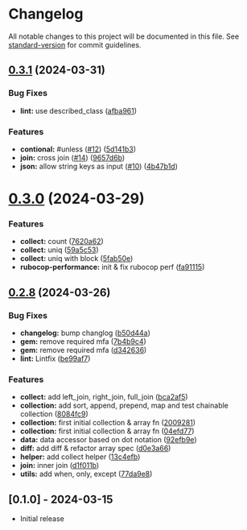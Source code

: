# Changelog

All notable changes to this project will be documented in this file. See [standard-version](https://github.com/conventional-changelog/standard-version) for commit guidelines.

## [0.3.1](https://github.com/WailanTirajoh/ruby_collection/compare/v0.3.0...v0.3.1) (2024-03-31)


### Bug Fixes

* **lint:** use described_class ([afba961](https://github.com/WailanTirajoh/ruby_collection/commit/afba961936538978109642db7c582a5746bbd5ea))


### Features

* **contional:** #unless ([#12](https://github.com/WailanTirajoh/ruby_collection/issues/12)) ([5d141b3](https://github.com/WailanTirajoh/ruby_collection/commit/5d141b3aa05eef1d5649ae1cd3aae14215ec5e17))
* **join:** cross join ([#14](https://github.com/WailanTirajoh/ruby_collection/issues/14)) ([9657d6b](https://github.com/WailanTirajoh/ruby_collection/commit/9657d6bab25af6d00b329bc6d72bc0b560846b5a))
* **json:** allow string keys as input ([#10](https://github.com/WailanTirajoh/ruby_collection/issues/10)) ([4b47b1d](https://github.com/WailanTirajoh/ruby_collection/commit/4b47b1de2b5f3a7f0d35186321ecaa8adc4048bb))



# [0.3.0](https://github.com/WailanTirajoh/ruby_collection/compare/v0.2.8...v0.3.0) (2024-03-29)


### Features

* **collect:** count ([7620a62](https://github.com/WailanTirajoh/ruby_collection/commit/7620a62bb6260e36210290a73f4083db533107b3))
* **collect:** uniq ([59a5c53](https://github.com/WailanTirajoh/ruby_collection/commit/59a5c53f2de89ea1d3099c726e7abaffffcf78bc))
* **collect:** uniq with block ([5fab50e](https://github.com/WailanTirajoh/ruby_collection/commit/5fab50e82775f67397cc0257aa1333c88483c30f))
* **rubocop-performance:** init & fix rubocop perf ([fa91115](https://github.com/WailanTirajoh/ruby_collection/commit/fa91115f40a5179957f5361d34a9d378c6bd7a0a))



## [0.2.8](https://github.com/WailanTirajoh/ruby_collection/compare/v0.2.14...v0.2.8) (2024-03-26)

### Bug Fixes

- **changelog:** bump changlog ([b50d44a](https://github.com/WailanTirajoh/ruby_collection/commit/b50d44ad655287ecbe0b934341d0a031f12e7cac))
- **gem:** remove required mfa ([7b4b9c4](https://github.com/WailanTirajoh/ruby_collection/commit/7b4b9c432002ff4381da0004d3ad4d6912b8b2d8))
- **gem:** remove required mfa ([d342636](https://github.com/WailanTirajoh/ruby_collection/commit/d3426369e6f1dff96abc568689fc9ec4381967f1))
- **lint:** Lintfix ([be99af7](https://github.com/WailanTirajoh/ruby_collection/commit/be99af72b9f3a2cfadad224aff191aafb48a6d45))

### Features

- **collect:** add left_join, right_join, full_join ([bca2af5](https://github.com/WailanTirajoh/ruby_collection/commit/bca2af5ec5e9b078fb7c75155ae0e1f79e8e1732))
- **collection:** add sort, append, prepend, map and test chainable collection ([8084fc9](https://github.com/WailanTirajoh/ruby_collection/commit/8084fc966b2a3540c3e5f8935b56d795d8bf8b69))
- **collection:** first initial collection & array fn ([2009281](https://github.com/WailanTirajoh/ruby_collection/commit/2009281a2d53d8ffa4a0090fd4e363329ac0f4ed))
- **collection:** first initial collection & array fn ([04efd77](https://github.com/WailanTirajoh/ruby_collection/commit/04efd77f32bae72e1ad53391744bbfde12123754))
- **data:** data accessor based on dot notation ([92efb9e](https://github.com/WailanTirajoh/ruby_collection/commit/92efb9e48f6dbeeb72c3f2bc1090bd4cd9f903c2))
- **diff:** add diff & refactor array spec ([d0e3a66](https://github.com/WailanTirajoh/ruby_collection/commit/d0e3a66c8bd2d6d4f7ba706537b01e18929a3d51))
- **helper:** add collect helper ([13c4efb](https://github.com/WailanTirajoh/ruby_collection/commit/13c4efbbc481960227f361208818471a197df752))
- **join:** inner join ([d1f011b](https://github.com/WailanTirajoh/ruby_collection/commit/d1f011b76560ad26fdecdef1c01cdc7291cbac6e))
- **utils:** add when, only, except ([77da9e8](https://github.com/WailanTirajoh/ruby_collection/commit/77da9e848ae60b771f24cf623b73df85f80b1eea))

## [0.1.0] - 2024-03-15

- Initial release
